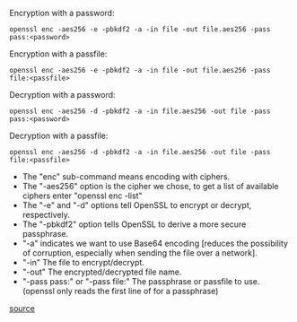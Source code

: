 Encryption with a password:

`openssl enc -aes256 -e -pbkdf2 -a -in file -out file.aes256 -pass pass:<password>`

Encryption with a passfile:

`openssl enc -aes256 -e -pbkdf2 -a -in file -out file.aes256 -pass file:<passfile>`

Decryption with a password:

`openssl enc -aes256 -d -pbkdf2 -a -in file.aes256 -out file -pass pass:<password>`

Decryption with a passfile:

`openssl enc -aes256 -d -pbkdf2 -a -in file.aes256 -out file -pass file:<passfile>`

* The "enc" sub-command means encoding with ciphers.
* The "-aes256" option is the cipher we chose, to get a list of available ciphers enter "openssl enc -list"
* The "-e" and "-d" options tell OpenSSL to encrypt or decrypt, respectively.
* The "-pbkdf2" option tells OpenSSL to derive a more secure passphrase.
* "-a" indicates we want to use Base64 encoding [reduces the possibility of corruption, especially when sending the file over a network].
* "-in" The file to encrypt/decrypt.
* "-out" The encrypted/decrypted file name.
* "-pass pass:<passphrase>" or "-pass file:<passfile>" The passphrase or passfile to use. (openssl only reads the first line of <passfile> for a passphrase)

[source](https://www.reddit.com/r/freebsd/comments/t6z64d/openssl/)
